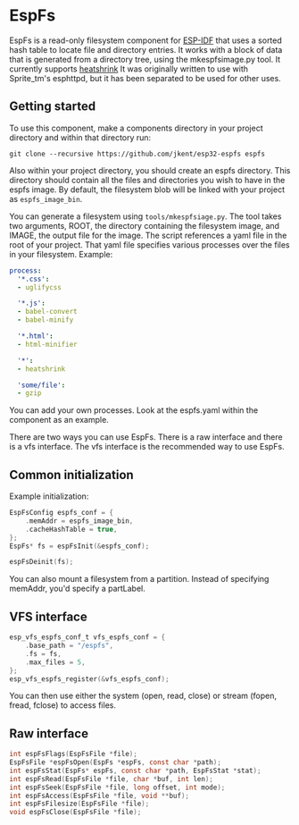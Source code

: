 EspFs
=====

EspFs is a read-only filesystem component for [ESP-IDF](https://github.com/espressif/esp-idf) that uses a sorted hash table to locate file and directory entries. It works with a block of data that is generated from a directory tree, using the mkespfsimage&#46;py tool. It currently supports [heatshrink](https://github.com/atomicobject/heatshrink) It was originally written to use with Sprite_tm's esphttpd, but it has been separated to be used for other uses.

Getting started
---------------

To use this component, make a components directory in your project directory and within that directory run:

`git clone --recursive https://github.com/jkent/esp32-espfs espfs`

Also within your project directory, you should create an espfs directory.  This directory should contain all the files and directories you wish to have in the espfs image.  By default, the filesystem blob will be linked with your project as `espfs_image_bin`.

You can generate a filesystem using `tools/mkespfsiage.py`.  The tool takes two arguments, ROOT, the directory containing the filesystem image, and IMAGE, the output file for the image.  The script references a yaml file in the root of your project.  That yaml file specifies various processes over the files in your filesystem.  Example:

```yaml
process:
  '*.css':
  - uglifycss

  '*.js':
  - babel-convert
  - babel-minify

  '*.html':
  - html-minifier

  '*':
  - heatshrink

  'some/file':
  - gzip
```
You can add your own processes.  Look at the espfs.yaml within the component as an example.

There are two ways you can use EspFs.  There is a raw interface and there is a vfs interface.  The vfs interface is the recommended way to use EspFs.

Common initialization
---------------------

Example initialization:

```C
EspFsConfig espfs_conf = {
    .memAddr = espfs_image_bin,
    .cacheHashTable = true,
};
EspFs* fs = espFsInit(&espfs_conf);
```

```C
espFsDeinit(fs);
```

You can also mount a filesystem from a partition.  Instead of specifying memAddr, you'd specify a partLabel.

VFS interface
-------------

```C
esp_vfs_espfs_conf_t vfs_espfs_conf = {
    .base_path = "/espfs",
    .fs = fs,
    .max_files = 5,
};
esp_vfs_espfs_register(&vfs_espfs_conf);
```

You can then use either the system (open, read, close) or stream (fopen, fread, fclose) to access files.

Raw interface
-------------

```C
int espFsFlags(EspFsFile *file);
EspFsFile *espFsOpen(EspFs *espFs, const char *path);
int espFsStat(EspFs* espFs, const char *path, EspFsStat *stat);
int espFsRead(EspFsFile *file, char *buf, int len);
int espFsSeek(EspFsFile *file, long offset, int mode);
int espFsAccess(EspFsFile *file, void **buf);
int espFsFilesize(EspFsFile *file);
void espFsClose(EspFsFile *file);
```